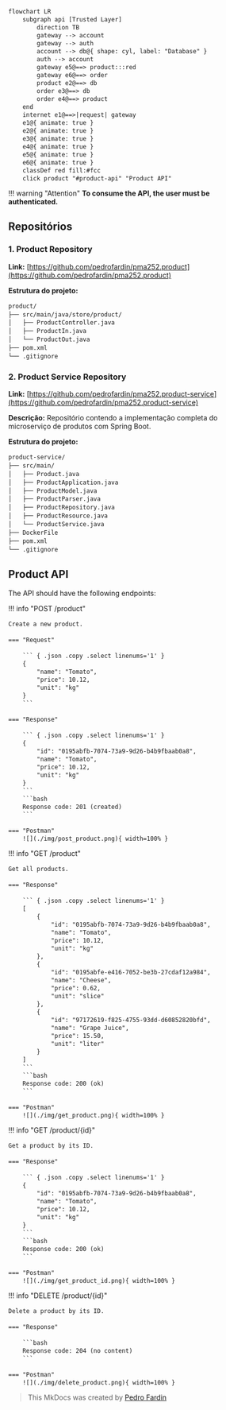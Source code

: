 ``` mermaid
flowchart LR
    subgraph api [Trusted Layer]
        direction TB
        gateway --> account
        gateway --> auth
        account --> db@{ shape: cyl, label: "Database" }
        auth --> account
        gateway e5@==> product:::red
        gateway e6@==> order
        product e2@==> db
        order e3@==> db
        order e4@==> product
    end
    internet e1@==>|request| gateway
    e1@{ animate: true }
    e2@{ animate: true }
    e3@{ animate: true }
    e4@{ animate: true }
    e5@{ animate: true }
    e6@{ animate: true }
    classDef red fill:#fcc
    click product "#product-api" "Product API"
```

!!! warning "Attention"
    **To consume the API, the user must be authenticated.**

## Repositórios

### 1. Product Repository
**Link:** [https://github.com/pedrofardin/pma252.product](https://github.com/pedrofardin/pma252.product)

**Estrutura do projeto:**
```bash
product/
├── src/main/java/store/product/
│   ├── ProductController.java
│   ├── ProductIn.java
│   └── ProductOut.java
├── pom.xml
└── .gitignore
```

### 2. Product Service Repository
**Link:** [https://github.com/pedrofardin/pma252.product-service](https://github.com/pedrofardin/pma252.product-service)

**Descrição:** Repositório contendo a implementação completa do microserviço de produtos com Spring Boot.

**Estrutura do projeto:**
```bash
product-service/
├── src/main/
│   ├── Product.java
│   ├── ProductApplication.java
│   ├── ProductModel.java
│   ├── ProductParser.java
│   ├── ProductRepository.java
│   ├── ProductResource.java
│   └── ProductService.java
├── DockerFile
├── pom.xml
└── .gitignore
```

## Product API

The API should have the following endpoints:

!!! info "POST /product"

    Create a new product.

    === "Request"

        ``` { .json .copy .select linenums='1' }
        {
            "name": "Tomato",
            "price": 10.12,
            "unit": "kg"
        }
        ```

    === "Response"

        ``` { .json .copy .select linenums='1' }
        {
            "id": "0195abfb-7074-73a9-9d26-b4b9fbaab0a8",
            "name": "Tomato",
            "price": 10.12,
            "unit": "kg"
        }
        ```
        ```bash
        Response code: 201 (created)
        ```

    === "Postman"
        ![](./img/post_product.png){ width=100% }

!!! info "GET /product"

    Get all products.

    === "Response"

        ``` { .json .copy .select linenums='1' }
        [
            {
                "id": "0195abfb-7074-73a9-9d26-b4b9fbaab0a8",
                "name": "Tomato",
                "price": 10.12,
                "unit": "kg"
            },
            {
                "id": "0195abfe-e416-7052-be3b-27cdaf12a984",
                "name": "Cheese",
                "price": 0.62,
                "unit": "slice"
            },
            {
                "id": "97172619-f825-4755-93dd-d60852820bfd",
                "name": "Grape Juice",
                "price": 15.50,
                "unit": "liter"
            }
        ]
        ```
        ```bash
        Response code: 200 (ok)
        ```

    === "Postman"
        ![](./img/get_product.png){ width=100% }

!!! info "GET /product/{id}"

    Get a product by its ID.

    === "Response"

        ``` { .json .copy .select linenums='1' }
        {
            "id": "0195abfb-7074-73a9-9d26-b4b9fbaab0a8",
            "name": "Tomato",
            "price": 10.12,
            "unit": "kg"
        }
        ```
        ```bash
        Response code: 200 (ok)
        ```

    === "Postman"
        ![](./img/get_product_id.png){ width=100% }

!!! info "DELETE /product/{id}"

    Delete a product by its ID.

    === "Response"

        ```bash
        Response code: 204 (no content)
        ```

    === "Postman"
        ![](./img/delete_product.png){ width=100% }

> This MkDocs was created by [Pedro Fardin](https://github.com/pedrofardin)